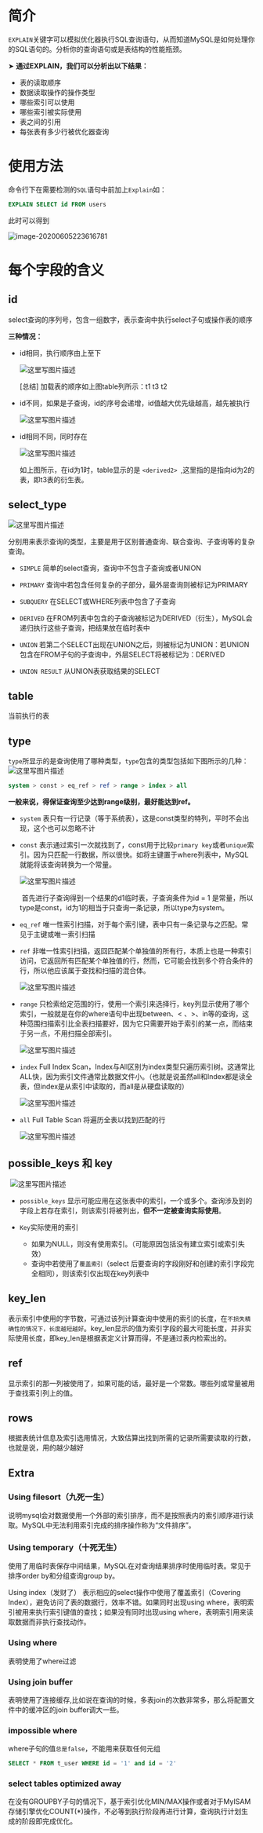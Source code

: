 # 简介

`EXPLAIN`关键字可以模拟优化器执行SQL查询语句，从而知道MySQL是如何处理你的SQL语句的。分析你的查询语句或是表结构的性能瓶颈。

➤ **通过EXPLAIN，我们可以分析出以下结果：**

- 表的读取顺序
- 数据读取操作的操作类型
- 哪些索引可以使用
- 哪些索引被实际使用
- 表之间的引用
- 每张表有多少行被优化器查询

# 使用方法

命令行下在需要检测的`SQL`语句中前加上`Explain`如：

```sql
EXPLAIN SELECT id FROM users
```

此时可以得到

![image-20200605223616781](../../image/image-20200605223616781.png)



# 每个字段的含义

## id

select查询的序列号，包含一组数字，表示查询中执行select子句或操作表的顺序

**三种情况：**

- id相同，执行顺序由上至下

  ![这里写图片描述](../../image/20180520162837993)

  [总结] 加载表的顺序如上图table列所示：t1 t3 t2

- id不同，如果是子查询，id的序号会递增，id值越大优先级越高，越先被执行

  ![这里写图片描述](../../image/20180520163258457)

- id相同不同，同时存在

  ![这里写图片描述](../../image/20180520165331951)

  如上图所示，在id为1时，table显示的是 `<derived2> `,这里指的是指向id为2的表，即t3表的衍生表。

## select_type

![这里写图片描述](../../image/20180520165814984)

分别用来表示查询的类型，主要是用于区别普通查询、联合查询、子查询等的复杂查询。

- `SIMPLE` 简单的select查询，查询中不包含子查询或者UNION

- `PRIMARY` 查询中若包含任何复杂的子部分，最外层查询则被标记为PRIMARY

- `SUBQUERY` 在SELECT或WHERE列表中包含了子查询

- `DERIVED` 在FROM列表中包含的子查询被标记为DERIVED（衍生），MySQL会递归执行这些子查询，把结果放在临时表中

- `UNION` 若第二个SELECT出现在UNION之后，则被标记为UNION：若UNION包含在FROM子句的子查询中，外层SELECT将被标记为：DERIVED

- `UNION RESULT` 从UNION表获取结果的SELECT


## table

当前执行的表

## type 

`type`所显示的是查询使用了哪种类型，`type`包含的类型包括如下图所示的几种：![这里写图片描述](../../image/20180520171720532)

```sql
system > const > eq_ref > ref > range > index > all
```

**一般来说，得保证查询至少达到range级别，最好能达到ref。**

- `system` 表只有一行记录（等于系统表），这是const类型的特列，平时不会出现，这个也可以忽略不计

- `const` 表示通过索引一次就找到了，const用于比较`primary key`或者`unique`索引。因为只匹配一行数据，所以很快。如将主键置于where列表中，MySQL就能将该查询转换为一个常量。

  ![这里写图片描述](../../image/2018052018171447)

  ​	首先进行子查询得到一个结果的d1临时表，子查询条件为id = 1 是常量，所以type是const，id为1的相当于只查询一条记录，所以type为system。

- `eq_ref` 唯一性索引扫描，对于每个索引键，表中只有一条记录与之匹配。常见于主键或唯一索引扫描

- `ref` 非唯一性索引扫描，返回匹配某个单独值的所有行，本质上也是一种索引访问，它返回所有匹配某个单独值的行，然而，它可能会找到多个符合条件的行，所以他应该属于查找和扫描的混合体。

  ![这里写图片描述](../../image/2018052018313393)

- `range` 只检索给定范围的行，使用一个索引来选择行，key列显示使用了哪个索引，一般就是在你的where语句中出现between、< 、>、in等的查询，这种范围扫描索引比全表扫描要好，因为它只需要开始于索引的某一点，而结束于另一点，不用扫描全部索引。

  ![这里写图片描述](../../image/2018052020065932)

- `index` Full Index Scan，Index与All区别为index类型只遍历索引树。这通常比ALL快，因为索引文件通常比数据文件小。（也就是说虽然all和Index都是读全表，但index是从索引中读取的，而all是从硬盘读取的）

  ![这里写图片描述](../../image/20180520201112959)

- `all` Full Table Scan 将遍历全表以找到匹配的行

  ![这里写图片描述](../../image/20180520201432801)

## possible_keys 和 key

​	![这里写图片描述](../../image/20180520203225319)

- `possible_keys` 显示可能应用在这张表中的索引，一个或多个。查询涉及到的字段上若存在索引，则该索引将被列出，**但不一定被查询实际使用**。 

   	

- `Key`实际使用的索引
  - 如果为NULL，则没有使用索引。（可能原因包括没有建立索引或索引失效）
  - 查询中若使用了`覆盖索引`（select 后要查询的字段刚好和创建的索引字段完全相同），则该索引仅出现在key列表中

##  key_len

表示索引中使用的字节数，可通过该列计算查询中使用的索引的长度，在`不损失精确性的情况下，长度越短越好`。key_len显示的值为索引字段的最大可能长度，并非实际使用长度，即key_len是根据表定义计算而得，不是通过表内检索出的。

## ref

显示索引的那一列被使用了，如果可能的话，最好是一个常数。哪些列或常量被用于查找索引列上的值。



## rows

根据表统计信息及索引选用情况，大致估算出找到所需的记录所需要读取的行数，也就是说，用的越少越好



## Extra

### Using filesort（九死一生）

说明mysql会对数据使用一个外部的索引排序，而不是按照表内的索引顺序进行读取。MySQL中无法利用索引完成的排序操作称为“文件排序”。

### Using temporary（十死无生）

使用了用临时表保存中间结果，MySQL在对查询结果排序时使用临时表。常见于排序order by和分组查询group by。

 Using index（发财了）
表示相应的select操作中使用了覆盖索引（Covering Index），避免访问了表的数据行，效率不错。如果同时出现using where，表明索引被用来执行索引键值的查找；如果没有同时出现using where，表明索引用来读取数据而非执行查找动作。

### Using where

表明使用了where过滤

###  Using join buffer

表明使用了连接缓存,比如说在查询的时候，多表join的次数非常多，那么将配置文件中的缓冲区的join buffer调大一些。

### impossible where

where子句的值`总是false`，不能用来获取任何元组

```sql
SELECT * FROM t_user WHERE id = '1' and id = '2'
```

### select tables optimized away

在没有GROUPBY子句的情况下，基于索引优化MIN/MAX操作或者对于MyISAM存储引擎优化COUNT(*)操作，不必等到执行阶段再进行计算，查询执行计划生成的阶段即完成优化。